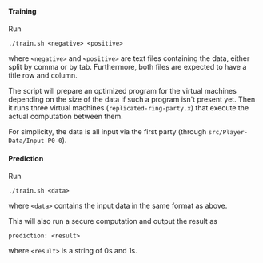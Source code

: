 #### Training

Run

```./train.sh <negative> <positive>```

where `<negative>` and `<positive>` are text files containing the
data, either split by comma or by tab. Furthermore, both files are
expected to have a title row and column.

The script will prepare an optimized program for the virtual machines
depending on the size of the data if such a program isn't present
yet. Then it runs three virtual machines (`replicated-ring-party.x`)
that execute the actual computation between them.

For simplicity, the data is all input via the first party (through
`src/Player-Data/Input-P0-0`).

#### Prediction

Run

```./train.sh <data>```

where `<data>` contains the input data in the same format as above.

This will also run a secure computation and output the result as

```prediction: <result>```

where `<result>` is a string of 0s and 1s.
